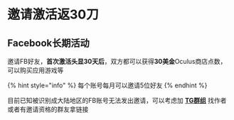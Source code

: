# 邀请激活返30刀

## Facebook长期活动

邀请FB好友，**首次激活头显30天后**，双方都可以获得**30美金**Oculus商店点数，可以购买应用游戏等

{% hint style="info" %}
每个账号每月可以邀请5位好友
{% endhint %}

目前已知被识别成大陆地区的FB账号无法发出邀请，可以考虑加 [**TG群组**](https://t.me/Ocguide_cn) 找作者或者有邀请资格的群友拿链接

